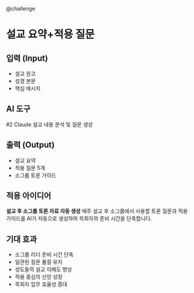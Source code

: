 @challenge

# 설교 요약+적용 질문

## 입력 (Input)

- 설교 원고
- 성경 본문
- 핵심 메시지

## AI 도구

#2 Claude
설교 내용 분석 및 질문 생성

## 출력 (Output)

- 설교 요약
- 적용 질문 5개
- 소그룹 토론 가이드

## 적용 아이디어

**설교 후 소그룹 토론 자료 자동 생성**
매주 설교 후 소그룹에서 사용할 토론 질문과 적용 가이드를 AI가 자동으로 생성하여 목회자의 준비 시간을 단축합니다.

## 기대 효과

- 소그룹 리더 준비 시간 단축
- 일관된 질문 품질 유지
- 성도들의 설교 이해도 향상
- 적용 중심의 신앙 성장
- 목회자 업무 효율성 증대
